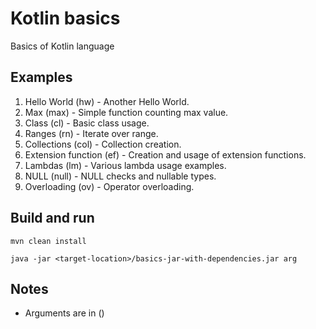 # Kotlin basics

Basics of Kotlin language

## Examples
1. Hello World (hw) - Another Hello World.
2. Max (max) - Simple function counting max value.
3. Class (cl) - Basic class usage.
4. Ranges (rn) - Iterate over range.
5. Collections (col) - Collection creation.
6. Extension function (ef) - Creation and usage of extension functions.
7. Lambdas (lm) - Various lambda usage examples.
8. NULL (null) - NULL checks and nullable types.
9. Overloading (ov) - Operator overloading.

## Build and run

```
mvn clean install

java -jar <target-location>/basics-jar-with-dependencies.jar arg
```

## Notes

- Arguments are in ()
